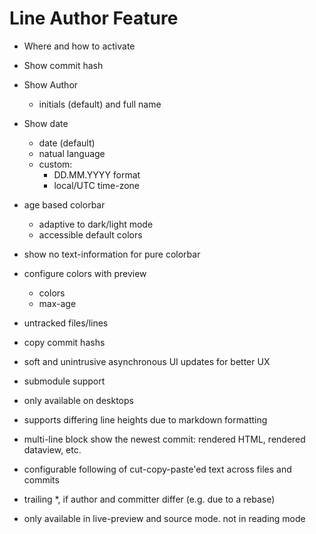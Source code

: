 # Line Author Feature

* Where and how to activate

* Show commit hash
* Show Author
    * initials (default) and full name
* Show date
    * date (default)
    * natual language
    * custom:
        * DD.MM.YYYY format
        * local/UTC time-zone
* age based colorbar
    * adaptive to dark/light mode
    * accessible default colors
* show no text-information for pure colorbar
* configure colors with preview
    * colors
    * max-age
* untracked files/lines
* copy commit hashs
* soft and unintrusive asynchronous UI updates for better UX
* submodule support
* only available on desktops
* supports differing line heights due to markdown formatting
* multi-line block show the newest commit: rendered HTML, rendered dataview, etc.
* configurable following of cut-copy-paste'ed text across files and commits
* trailing \*, if author and committer differ (e.g. due to a rebase)
* only available in live-preview and source mode. not in reading mode

